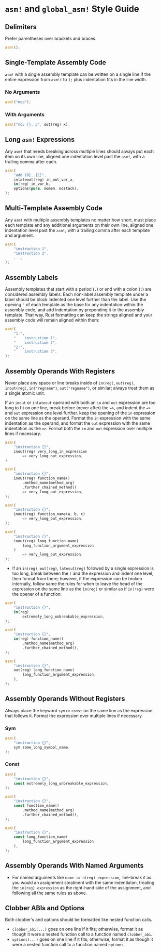 # `asm!` and `global_asm!` Style Guide

## Delimiters

Prefer parentheses over brackets and braces.

```rust
asm!();
```

## Single-Template Assembly Code

`asm!` with a single assembly template can be written on a single line if the entire expression from `asm!(` to `);` plus indentation fits in the line width.

### No Arguments

```rust
asm!("nop");
```

### With Arguments

```rust
asm!("mov {}, 5", out(reg) x);
```

## Long `asm!` Expressions

Any `asm!` that needs breaking across multiple lines should always put each item on its own line, aligned one indentation level past the `asm!`, with a trailing comma after each.

```rust
asm!(
    "add {0}, {1}",
    inlateout(reg) in_out_var_a,
    in(reg) in_var_b,
    options(pure, nomem, nostack),
);
```

## Multi-Template Assembly Code

Any `asm!` with multiple assembly templates no matter how short, must place each template and any additional arguments on their own line, aligned one indentation level past the `asm!`, with a trailing comma after each template and argument.

  ```rust
  asm!(
      "instruction 1",
      "instruction 2",
      ...,
  );
  ```

## Assembly Labels

Assembly templates that start with a period (`.`) or end with a colon (`:`) are considered assembly labels.
Each non-label assembly template under a label should be block indented one level further than the label.
Use the opening `"` of each template as the base for any indentation within the assembly code, and add indentation by prepending it to the assembly template.
That way, Rust formatting can keep the strings aligned and your assembly code will remain aligned within them:

```rust
asm!(
    "1:",
    "    instruction 1",
    "    instruction 2",
    "2:",
    "    instruction 3",
);
```

## Assembly Operands With Registers

Never place any space or line breaks inside of `in(reg)`, `out(reg)`, `inout(reg)`, `in("regname")`, `out("regname")`, or similar; always treat them as a single atomic unit.

If an `inout` or `inlateout` operand with both an `in` and `out` expression are too long to fit on one line, break before (never after) the `=>`, and indent the `=>` and `out` expression one level further. keep the opening of the `in` expression on the same line as the operand. Format the `in` expression with the same indentation as the operand, and format the `out` expression with the same indentation as the `=>`. Format both the `in` and `out` expression over multiple lines if necessary.

```rust
asm!(
    "instruction {}",
    inout(reg) very_long_in_expression
        => very_long_out_expression,
)

asm!(
    "instruction {}",
    inout(reg) function_name()
        .method_name(method_arg)
        .further_chained_method()
        => very_long_out_expression,
);

asm!(
    "instruction {}",
    inout(reg) function_name(a, b, c)
        => very_long_out_expression,
);

asm!(
    "instruction {}",
    inout(reg) long_function_name(
        long_function_argument_expression
    )
        => very_long_out_expression,
);

```

* If an `in(reg)`, `out(reg)`, `lateout(reg)` followed by a single expression is too long, break between the `)` and the expression and indent one level, then format from there; however, if the expression can be broken internally, follow same the rules for when to leave the head of the expression on the same line as the `in(reg)` or similar as if `in(reg)` were the opener of a function:
```rust
asm!(
    "instruction {}",
    in(reg)
        extremely_long_unbreakable_expression,
);

asm!(
    "instruction {}",
    in(reg) function_name()
        .method_name(method_arg)
        .further_chained_method(),
);

asm!(
    "instruction {}",
    out(reg) long_function_name(
        long_function_argument_expression,
    ),
);
  ```

## Assembly Operands Without Registers

Always place the keyword `sym` or `const` on the same line as the expression that follows it. Format the expression over multiple lines if necessary.

### Sym

```rust
asm!(
    "instruction {}",
    sym some_long_symbol_name,
);
```

### Const

```rust
asm!(
    "instruction {}",
    const extremely_long_unbreakable_expression,
);

asm!(
    "instruction {}",
    const function_name()
        .method_name(method_arg)
        .further_chained_method(),
);

asm!(
    "instruction {}",
    const long_function_name(
        long_function_argument_expression
    ),
);
```

## Assembly Operands With Named Arguments

* For named arguments like `name i= n(reg) expression`, line-break it as you would an assignment steatment with the same indentiaton, treating the `in(reg) expression` as the right-hand side of the assignment, and following all the same rules as above.


## Clobber ABIs and Options

Both clobber's and options should be formatted like nested function calls.

* `clobber_abi(...)` goes on one line if it fits; otherwise, format it as though it were a nested function call to a function named `clobber_abi`.
* `options(...)` goes on one line if it fits; otherwise, format it as though it were a nested function call to a function named `options`.